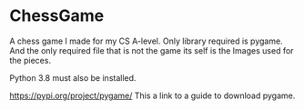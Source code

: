 # ChessGame
A chess game I made for my CS A-level.
Only library required is pygame. And the only required file that is not the game its self is the Images used for the pieces.

Python 3.8 must also be installed. 

https://pypi.org/project/pygame/ This a link to a guide to download pygame.
